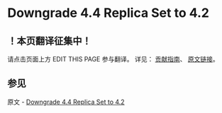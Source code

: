 # Downgrade 4.4 Replica Set to 4.2

## ！本页翻译征集中！

请点击页面上方 EDIT THIS PAGE 参与翻译。
详见：
[贡献指南]( https://github.com/JinMuInfo/MongoDB-Manual-zh/blob/master/CONTRIBUTING.md )、
[原文链接](  https://docs.mongodb.com/manual/release-notes/4.4-downgrade-replica-set/  )。

## 参见

原文 - [Downgrade 4.4 Replica Set to 4.2]( https://docs.mongodb.com/manual/release-notes/4.4-downgrade-replica-set/ )

